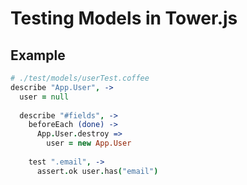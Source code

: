 # Testing Models in Tower.js

## Example

``` coffeescript
# ./test/models/userTest.coffee
describe "App.User", ->
  user = null
  
  describe "#fields", ->
    beforeEach (done) ->
      App.User.destroy =>
        user = new App.User
        
    test ".email", ->
      assert.ok user.has("email")
```
